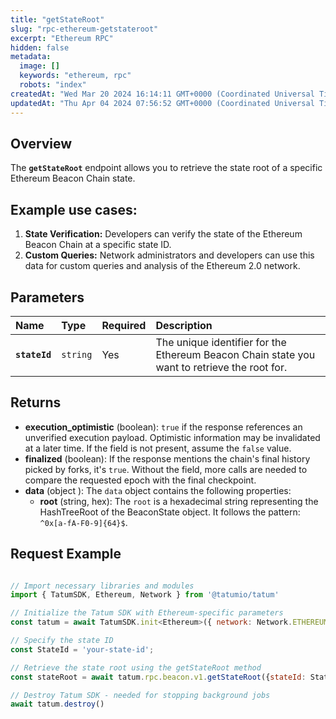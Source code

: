 ```yaml
---
title: "getStateRoot"
slug: "rpc-ethereum-getstateroot"
excerpt: "Ethereum RPC"
hidden: false
metadata: 
  image: []
  keywords: "ethereum, rpc"
  robots: "index"
createdAt: "Wed Mar 20 2024 16:14:11 GMT+0000 (Coordinated Universal Time)"
updatedAt: "Thu Apr 04 2024 07:56:52 GMT+0000 (Coordinated Universal Time)"
---
```

## Overview

The **`getStateRoot`** endpoint allows you to retrieve the state root of a specific Ethereum Beacon Chain state.

## Example use cases:

1. **State Verification:** Developers can verify the state of the Ethereum Beacon Chain at a specific state ID.
2. **Custom Queries:** Network administrators and developers can use this data for custom queries and analysis of the Ethereum 2.0 network.

## Parameters

| Name          | Type     | Required | Description                                                                                  |
| :------------ | :------- | :------- | :------------------------------------------------------------------------------------------- |
| **`stateId`** | `string` | Yes      | The unique identifier for the Ethereum Beacon Chain state you want to retrieve the root for. |

## Returns

- **execution_optimistic** (boolean): `true` if the response references an unverified execution payload. Optimistic information may be invalidated at a later time. If the field is not present, assume the `false` value.
- **finalized** (boolean): If the response mentions the chain's final history picked by forks, it's `true`. Without the field, more calls are needed to compare the requested epoch with the final checkpoint.
- **data**  (object ): The `data` object contains the following properties:
  - **root** (string, hex): The `root` is a hexadecimal string representing the HashTreeRoot of the BeaconState object. It follows the pattern:` ^0x[a-fA-F0-9]{64}$`.

## Request Example

```Text cURL

```
```javascript JS SDK
// Import necessary libraries and modules
import { TatumSDK, Ethereum, Network } from '@tatumio/tatum'

// Initialize the Tatum SDK with Ethereum-specific parameters
const tatum = await TatumSDK.init<Ethereum>({ network: Network.ETHEREUM })

// Specify the state ID
const StateId = 'your-state-id';

// Retrieve the state root using the getStateRoot method
const stateRoot = await tatum.rpc.beacon.v1.getStateRoot({stateId: StateId});

// Destroy Tatum SDK - needed for stopping background jobs
await tatum.destroy()
```
